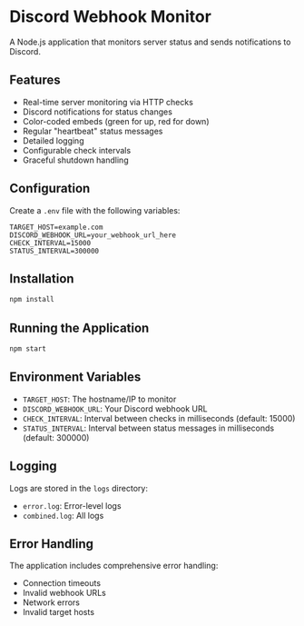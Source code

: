 # Discord Webhook Monitor

A Node.js application that monitors server status and sends notifications to Discord.

## Features

- Real-time server monitoring via HTTP checks
- Discord notifications for status changes
- Color-coded embeds (green for up, red for down)
- Regular "heartbeat" status messages
- Detailed logging
- Configurable check intervals
- Graceful shutdown handling

## Configuration

Create a `.env` file with the following variables:

```env
TARGET_HOST=example.com
DISCORD_WEBHOOK_URL=your_webhook_url_here
CHECK_INTERVAL=15000
STATUS_INTERVAL=300000
```

## Installation

```bash
npm install
```

## Running the Application

```bash
npm start
```

## Environment Variables

- `TARGET_HOST`: The hostname/IP to monitor
- `DISCORD_WEBHOOK_URL`: Your Discord webhook URL
- `CHECK_INTERVAL`: Interval between checks in milliseconds (default: 15000)
- `STATUS_INTERVAL`: Interval between status messages in milliseconds (default: 300000)

## Logging

Logs are stored in the `logs` directory:
- `error.log`: Error-level logs
- `combined.log`: All logs

## Error Handling

The application includes comprehensive error handling:
- Connection timeouts
- Invalid webhook URLs
- Network errors
- Invalid target hosts